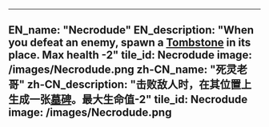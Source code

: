 ---

EN_name: "Necrodude"
EN_description: "When you defeat an enemy, spawn a <a href = '../items#Tombstone'>Tombstone</a> in its place. Max health -2"
tile_id: Necrodude
image: /images/Necrodude.png
zh-CN_name: "死灵老哥"
zh-CN_description: "击败敌人时，在其位置上生成一张<a href = '../items#Tombstone'>墓碑</a>。最大生命值-2"
tile_id: Necrodude
image: /images/Necrodude.png
---